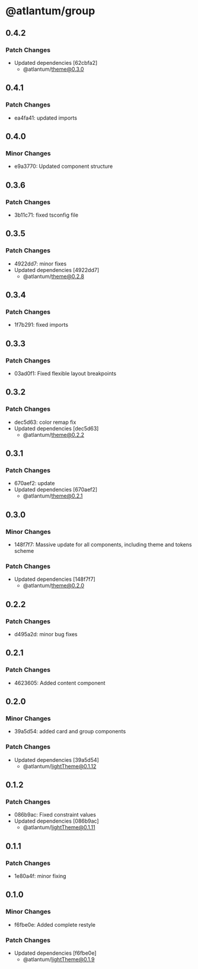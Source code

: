 # @atlantum/group

## 0.4.2

### Patch Changes

-   Updated dependencies [62cbfa2]
    -   @atlantum/theme@0.3.0

## 0.4.1

### Patch Changes

-   ea4fa41: updated imports

## 0.4.0

### Minor Changes

-   e9a3770: Updated component structure

## 0.3.6

### Patch Changes

-   3b11c71: fixed tsconfig file

## 0.3.5

### Patch Changes

-   4922dd7: minor fixes
-   Updated dependencies [4922dd7]
    -   @atlantum/theme@0.2.8

## 0.3.4

### Patch Changes

-   1f7b291: fixed imports

## 0.3.3

### Patch Changes

-   03ad0f1: Fixed flexible layout breakpoints

## 0.3.2

### Patch Changes

-   dec5d63: color remap fix
-   Updated dependencies [dec5d63]
    -   @atlantum/theme@0.2.2

## 0.3.1

### Patch Changes

-   670aef2: update
-   Updated dependencies [670aef2]
    -   @atlantum/theme@0.2.1

## 0.3.0

### Minor Changes

-   148f7f7: Massive update for all components, including theme and tokens scheme

### Patch Changes

-   Updated dependencies [148f7f7]
    -   @atlantum/theme@0.2.0

## 0.2.2

### Patch Changes

-   d495a2d: minor bug fixes

## 0.2.1

### Patch Changes

-   4623605: Added content component

## 0.2.0

### Minor Changes

-   39a5d54: added card and group components

### Patch Changes

-   Updated dependencies [39a5d54]
    -   @atlantum/lightTheme@0.1.12

## 0.1.2

### Patch Changes

-   086b9ac: Fixed constraint values
-   Updated dependencies [086b9ac]
    -   @atlantum/lightTheme@0.1.11

## 0.1.1

### Patch Changes

-   1e80a4f: minor fixing

## 0.1.0

### Minor Changes

-   f6fbe0e: Added complete restyle

### Patch Changes

-   Updated dependencies [f6fbe0e]
    -   @atlantum/lightTheme@0.1.9
